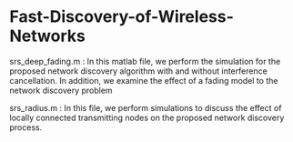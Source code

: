 # Fast-Discovery-of-Wireless-Networks

srs_deep_fading.m : In this matlab file, we perform the simulation for the proposed network  discovery  algorithm  with  and  without  interference cancellation. In addition, we examine the effect of a fading model to the network discovery problem 

srs_radius.m : In this file, we perform simulations to discuss the effect of locally  connected  transmitting  nodes on the proposed network discovery process.
